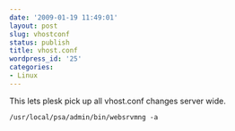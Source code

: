 ```yaml
---
date: '2009-01-19 11:49:01'
layout: post
slug: vhostconf
status: publish
title: vhost.conf
wordpress_id: '25'
categories:
- Linux
---
```


This lets plesk pick up all vhost.conf changes server wide.

    /usr/local/psa/admin/bin/websrvmng -a
